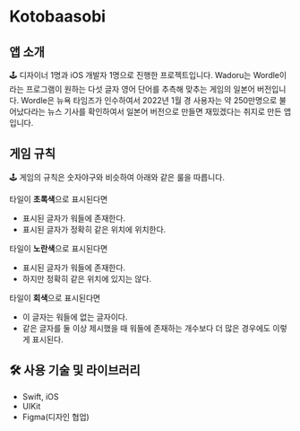 # Kotobaasobi

## 앱 소개
<aside>
🕹️ 디자이너 1명과 iOS 개발자 1명으로 진행한 프로젝트입니다. 
Wadoru는 Wordle이라는 프로그램이 원하는 다섯 글자 영어 단어를 추측해 맞추는 게임의 일본어 버전입니다. 
Wordle은 뉴욕 타임즈가 인수하여서 2022년 1월 경 사용자는 약 250만명으로 불어났다라는 뉴스 기사를 확인하여서 일본어 버전으로 만들면 재밌겠다는 취지로 만든 앱입니다.
</aside>

## 게임 규칙
<aside>
🕹️ 게임의 규칙은 숫자야구와 비슷하여 아래와 같은 룰을 따릅니다.

타일이 **초록색**으로 표시된다면

- 표시된 글자가 워들에 존재한다.
- 표시된 글자가 정확히 같은 위치에 위치한다.

타일이 **노란색**으로 표시된다면

- 표시된 글자가 워들에 존재한다.
- 하지만 정확히 같은 위치에 있지는 않다.

타일이 **회색**으로 표시된다면

- 이 글자는 워들에 없는 글자이다.
- 같은 글자를 둘 이상 제시했을 때 워들에 존재하는 개수보다 더 많은 경우에도 이렇게 표시된다.
</aside>

## 🛠️ 사용 기술 및 라이브러리
- Swift, iOS
- UIKit
- Figma(디자인 협업)

